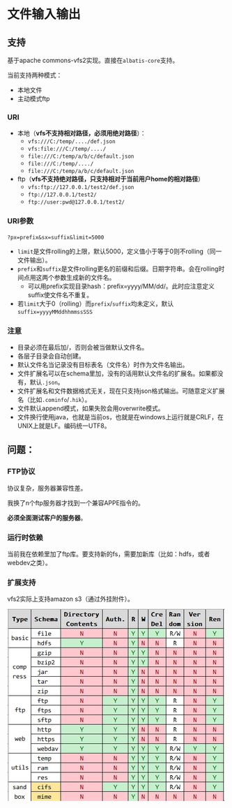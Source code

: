 # 文件输入输出

## 支持

基于apache commons-vfs2实现。直接在`albatis-core`支持。

当前支持两种模式：

- 本地文件
- 主动模式ftp

### URI

- 本地（**vfs不支持相对路径，必须用绝对路径**）：
	- `vfs:///C:/temp/..../def.json`
	- `vfs:file:///C:/temp/..../`
	- `file:///C:/temp/a/b/c/default.json`
	- `file:///C:/temp/..../`
	- `file:///C:/temp/a/b/c/default.json`
- ftp（**vfs不支持绝对路径，只支持相对于当前用户home的相对路径**）
	- `vfs:ftp://127.0.0.1/test2/def.json`
	- `ftp://127.0.0.1/test2/`
	- `ftp://user:pwd@127.0.0.1/test2/`

### URI参数

`?px=prefix&sx=suffix&limit=5000`

- `limit`是文件rolling的上限，默认5000，定义值小于等于0则不rolling（同一文件输出）。
- `prefix`和`suffix`是文件rolling更名的前缀和后缀。日期字符串。会在rolling时间点用这两个参数生成新的文件名。
	- 可以用prefix实现目录hash：prefix=yyyy/MM/dd/。此时应注意定义suffix使文件名不重复。
- 若`limit`大于0（rolling）而`prefix`/`suffix`均未定义，默认`suffix=yyyyMMddhhmmssSSS`

### 注意

- 目录必须在最后加/，否则会被当做默认文件名。
- 各层子目录会自动创建。
- 默认文件名当记录没有目标表名（文件名）时作为文件名输出。
- 文件扩展名可以在schema里加，没有的话用默认文件名的扩展名。如果都没有，默认`.json`。
- 文件扩展名和文件数据格式无关，现在只支持json格式输出。可随意定义扩展名（比如`.cominfo`/`.hik`）。
- 文件默认append模式，如果失败会用overwrite模式。
- 文件换行使用java，也就是当前os，也就是在windows上运行就是CRLF，在UNIX上就是LF。编码统一UTF8。

## 问题：

### FTP协议

协议复杂，服务器兼容性差。

我换了n个ftp服务器才找到一个兼容APPE指令的。

**必须全面测试客户的服务器**。

### 运行时依赖

当前我在依赖里加了ftp库。要支持新的fs，需要加新库（比如：hdfs，或者webdev之类）。

### 扩展支持

vfs2实际上支持amazon s3（通过外挂附件）。

[![具体支持列表](vfs2-supports.jpg)](https://commons.apache.org/proper/commons-vfs/filesystems.html)

